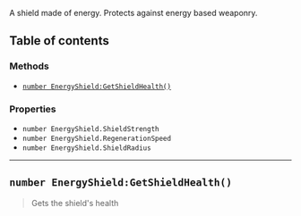 A shield made of energy. Protects against energy based weaponry.

## Table of contents

### Methods
* [`number EnergyShield:GetShieldHealth()`](#number-energyshieldgetshieldhealth)

### Properties
* `number EnergyShield.ShieldStrength`
* `number EnergyShield.RegenerationSpeed`
* `number EnergyShield.ShieldRadius`

___

## `number EnergyShield:GetShieldHealth()`

> Gets the shield's health